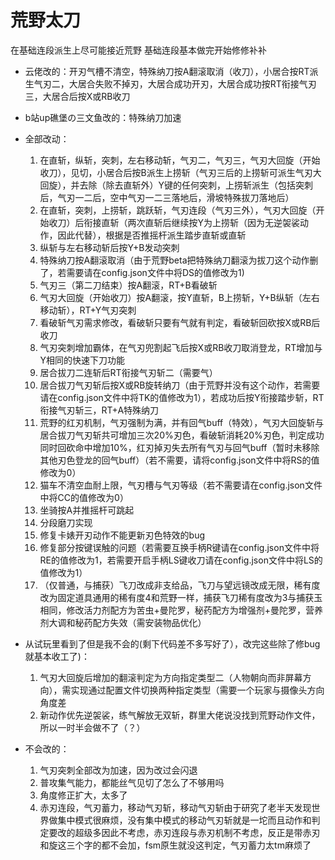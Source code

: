 # 荒野太刀
在基础连段派生上尽可能接近荒野 基础连段基本做完开始修修补补

- 云佬改的：开刃气槽不清空，特殊纳刀按A翻滚取消（收刀），小居合按RT派生气刃二，大居合失败不掉刃，大居合成功开刃，大居合成功按RT衔接气刃三，大居合后按X或RB收刀
- b站up礁堡の三文鱼改的：特殊纳刀加速
- 全部改动：
  1. 在直斩，纵斩，突刺，左右移动斩，气刃二，气刃三，气刃大回旋（开始收刀），见切，小居合后按B派生上捞斩（气刃三后的上捞斩可派生气刃大回旋），并去除（除去直斩外）Y键的任何突刺，上捞斩派生（包括突刺后，气刃一二后，空中气刃一二三落地后，滑坡特殊拔刀落地后）
  2. 在直斩，突刺，上捞斩，跳跃斩，气刃连段（气刃三外），气刃大回旋（开始收刀）后衔接直斩（两次直斩后继续按Y为上捞斩（因为无逆袈裟动作，因此代替），根据是否推摇杆派生踏步直斩或直斩
  3. 纵斩与左右移动斩后按Y+B发动突刺
  4. 特殊纳刀按A翻滚取消（由于荒野beta把特殊纳刀翻滚为拔刀这个动作删了，若需要请在config.json文件中将DS的值修改为1)
  5. 气刃三（第二刀结束）按A翻滚，RT+B看破斩
  6. 气刃大回旋（开始收刀）按A翻滚，按Y直斩，B上捞斩，Y+B纵斩（左右移动斩），RT+Y气刃突刺
  7. 看破斩气刃需求修改，看破斩只要有气就有判定，看破斩回砍按X或RB后收刀
  8. 气刃突刺增加霸体，在气刃兜割起飞后按X或RB收刀取消登龙，RT增加与Y相同的快速下刀功能
  9. 居合拔刀二连斩后RT衔接气刃斩二（需要气）
  10. 居合拔刀气刃斩后按X或RB旋转纳刀（由于荒野并没有这个动作，若需要请在config.json文件中将TK的值修改为1），若成功后按Y衔接踏步斩，RT衔接气刃斩三，RT+A特殊纳刀
  11. 荒野的红刃机制，气刃强制为满，并有回气buff（特效），气刃大回旋斩与居合拔刀气刃斩共可增加三次20%刃色，看破斩消耗20%刃色，判定成功同时回砍命中增加10%，红刃掉刃失去所有气刃与回气buff（暂时未移除其他刃色登龙的回气buff）（若不需要，请将config.json文件中将RS的值修改为0）
  12. 猫车不清空血耐上限，气刃槽与气刃等级（若不需要请在config.json文件中将CC的值修改为0）
  13. 坐骑按A并推摇杆可跳起
  14. 分段磨刀实现
  15. 修复卡婊开刃动作不能更新刃色特效的bug
  16. 修复部分按键误触的问题（若需要互换手柄R键请在config.json文件中将RE的值修改为1，若需要开启手柄LS键收刀请在config.json文件中将LS的值修改为1）
  17. （仅普通，与捕获）飞刀改成非支给品，飞刀与望远镜改成无限，稀有度改为固定道具通用的稀有度4和荒野一样，捕获飞刀稀有度改为3与捕获玉相同，修改活力剂配方为苦虫+曼陀罗，秘药配方为增强剂+曼陀罗，营养剂大调和秘药配方失效（需安装物品优化）
- 从试玩里看到了但是我不会的(剩下代码差不多写好了），改完这些除了修bug就基本收工了)：
  1. 气刃大回旋后增加的翻滚判定为方向指定类型二（人物朝向而非屏幕方向），需实现通过配置文件切换两种指定类型（需要一个玩家与摄像头方向角度差
  2. 新动作优先逆袈裟，练气解放无双斩，群里大佬说没找到荒野动作文件，所以一时半会做不了（？）

- 不会改的：
  1. 气刃突刺全部改为加速，因为改过会闪退
  2. 普攻集气能力，都能丝气见切了怎么了不够用吗
  3. 角度修正扩大，太多了
  4. 赤刃连段，气刃蓄力，移动气刃斩，移动气刃斩由于研究了老半天发现世界做集中模式很麻烦，没有集中模式的移动气刃斩就是一坨而且动作和判定要改的超级多因此不考虑，赤刃连段与赤刃机制不考虑，反正是带赤刃和旋这三个字的都不会加，fsm原生就没这判定，气刃蓄力太tm麻烦了
